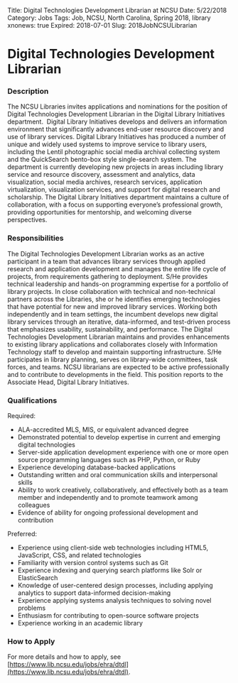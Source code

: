 Title: Digital Technologies Development Librarian at NCSU
Date: 5/22/2018
Category: Jobs
Tags: Job, NCSU, North Carolina, Spring 2018, library
xnonews: true
Expired: 2018-07-01
Slug: 2018JobNCSULibrarian

# Digital Technologies Development Librarian

### Description

The NCSU Libraries invites applications and nominations for the position of Digital Technologies Development Librarian in the Digital Library Initiatives department.  Digital Library Initiatives develops and delivers an information environment that significantly advances end-user resource discovery and use of library services. Digital Library Initiatives has produced a number of unique and widely used systems to improve service to library users, including the Lentil photographic social media archival collecting system and the QuickSearch bento-box style single-search system. The department is currently developing new projects in areas including library service and resource discovery, assessment and analytics, data visualization, social media archives, research services, application virtualization, visualization services, and support for digital research and scholarship. The Digital Library Initiatives department maintains a culture of collaboration, with a focus on supporting everyone’s professional growth, providing opportunities for mentorship, and welcoming diverse perspectives.

### Responsibilities

The Digital Technologies Development Librarian works as an active participant in a team that advances library services through applied research and application development and manages the entire life cycle of projects, from requirements gathering to deployment. S/He provides technical leadership and hands-on programming expertise for a portfolio of library projects. In close collaboration with technical and non-technical partners across the Libraries, she or he identifies emerging technologies that have potential for new and improved library services. Working both independently and in team settings, the incumbent develops new digital library services through an iterative, data-informed, and test-driven process that emphasizes usability, sustainability, and performance. The Digital Technologies Development Librarian maintains and provides enhancements to existing library applications and collaborates closely with Information Technology staff to develop and maintain supporting infrastructure. S/He participates in library planning, serves on library-wide committees, task forces, and teams. NCSU librarians are expected to be active professionally and to contribute to developments in the field. This position reports to the Associate Head, Digital Library Initiatives.

### Qualifications

Required:  

* ALA-accredited MLS, MIS, or equivalent advanced degree
* Demonstrated potential to develop expertise in current and emerging digital technologies
* Server-side application development experience with one or more open source programming languages such as PHP, Python, or Ruby
* Experience developing database-backed applications
* Outstanding written and oral communication skills and interpersonal skills
* Ability to work creatively, collaboratively, and effectively both as a team member and independently and to promote teamwork among colleagues
* Evidence of ability for ongoing professional development and contribution

Preferred: 
 
* Experience using client-side web technologies including HTML5, JavaScript, CSS, and related technologies
* Familiarity with version control systems such as Git
* Experience indexing and querying search platforms like Solr or ElasticSearch
* Knowledge of user-centered design processes, including applying analytics to support data-informed decision-making
* Experience applying systems analysis techniques to solving novel problems
* Enthusiasm for contributing to open-source software projects
* Experience working in an academic library

### How to Apply 
For more details and how to apply, see [https://www.lib.ncsu.edu/jobs/ehra/dtdl](https://www.lib.ncsu.edu/jobs/ehra/dtdl).